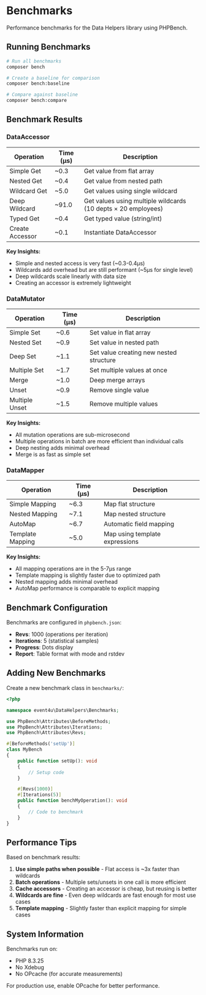 # Benchmarks

Performance benchmarks for the Data Helpers library using PHPBench.

## Running Benchmarks

```bash
# Run all benchmarks
composer bench

# Create a baseline for comparison
composer bench:baseline

# Compare against baseline
composer bench:compare
```

## Benchmark Results

### DataAccessor

| Operation | Time (μs) | Description |
|-----------|-----------|-------------|
| Simple Get | ~0.3 | Get value from flat array |
| Nested Get | ~0.4 | Get value from nested path |
| Wildcard Get | ~5.0 | Get values using single wildcard |
| Deep Wildcard | ~91.0 | Get values using multiple wildcards (10 depts × 20 employees) |
| Typed Get | ~0.4 | Get typed value (string/int) |
| Create Accessor | ~0.1 | Instantiate DataAccessor |

**Key Insights:**
- Simple and nested access is very fast (~0.3-0.4μs)
- Wildcards add overhead but are still performant (~5μs for single level)
- Deep wildcards scale linearly with data size
- Creating an accessor is extremely lightweight

### DataMutator

| Operation | Time (μs) | Description |
|-----------|-----------|-------------|
| Simple Set | ~0.6 | Set value in flat array |
| Nested Set | ~0.9 | Set value in nested path |
| Deep Set | ~1.1 | Set value creating new nested structure |
| Multiple Set | ~1.7 | Set multiple values at once |
| Merge | ~1.0 | Deep merge arrays |
| Unset | ~0.9 | Remove single value |
| Multiple Unset | ~1.5 | Remove multiple values |

**Key Insights:**
- All mutation operations are sub-microsecond
- Multiple operations in batch are more efficient than individual calls
- Deep nesting adds minimal overhead
- Merge is as fast as simple set

### DataMapper

| Operation | Time (μs) | Description |
|-----------|-----------|-------------|
| Simple Mapping | ~6.3 | Map flat structure |
| Nested Mapping | ~7.1 | Map nested structure |
| AutoMap | ~6.7 | Automatic field mapping |
| Template Mapping | ~5.0 | Map using template expressions |

**Key Insights:**
- All mapping operations are in the 5-7μs range
- Template mapping is slightly faster due to optimized path
- Nested mapping adds minimal overhead
- AutoMap performance is comparable to explicit mapping

## Benchmark Configuration

Benchmarks are configured in `phpbench.json`:
- **Revs**: 1000 (operations per iteration)
- **Iterations**: 5 (statistical samples)
- **Progress**: Dots display
- **Report**: Table format with mode and rstdev

## Adding New Benchmarks

Create a new benchmark class in `benchmarks/`:

```php
<?php

namespace event4u\DataHelpers\Benchmarks;

use PhpBench\Attributes\BeforeMethods;
use PhpBench\Attributes\Iterations;
use PhpBench\Attributes\Revs;

#[BeforeMethods('setUp')]
class MyBench
{
    public function setUp(): void
    {
        // Setup code
    }

    #[Revs(1000)]
    #[Iterations(5)]
    public function benchMyOperation(): void
    {
        // Code to benchmark
    }
}
```

## Performance Tips

Based on benchmark results:

1. **Use simple paths when possible** - Flat access is ~3x faster than wildcards
2. **Batch operations** - Multiple sets/unsets in one call is more efficient
3. **Cache accessors** - Creating an accessor is cheap, but reusing is better
4. **Wildcards are fine** - Even deep wildcards are fast enough for most use cases
5. **Template mapping** - Slightly faster than explicit mapping for simple cases

## System Information

Benchmarks run on:
- PHP 8.3.25
- No Xdebug
- No OPcache (for accurate measurements)

For production use, enable OPcache for better performance.
